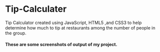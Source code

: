 # Tip-Calculater
Tip Calculator created using JavaScript, HTML5 ,and CSS3 to help determine how much to tip at restaurants among the number of people in the group.
#### These are some screenshots of output of my project.
